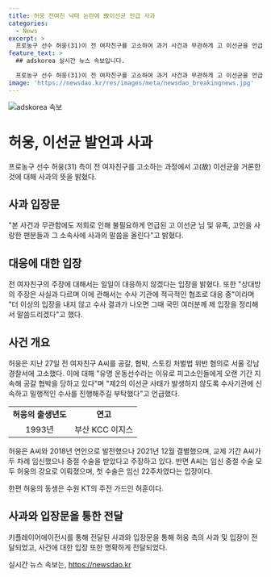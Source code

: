 ```yaml
---
title: 허웅 전여친 낙태 논란에 故이선균 언급 사과
categories:
  - News
excerpt: >
  프로농구 선수 허웅(31)이 전 여자친구를 고소하여 과거 사건과 무관하게 고 이선균을 언급한 것에 대해 사과했다. 허웅 측은 이에 대해 사건과 무관하며 상대방의 주장은 사실과 다르다며 수사 기관과 협조 중이라고 밝혔다. 허웅은 A씨와의 관계와 관련해 각종 주장을 하고 있으며, 이에 대해 수사 결과가 나오면 입장을 밝힐 것이라고 전했다. 요약에서는 사건과 무관한 고인의 명예를 훼손하는 부분과 허웅의 관련된 배경 정보를 전달할 필요가 있을 것 같다.
feature_text: >
  ## adskorea 실시간 뉴스 속보입니다.

  프로농구 선수 허웅(31)이 전 여자친구를 고소하여 과거 사건과 무관하게 고 이선균을 언급한 것에 대해 사과했다. 허웅 측은 이에 대해 사건과 무관하며 상대방의 주장은 사실과 다르다며 수사 기관과 협조 중이라고 밝혔다. 허웅은 A씨와의 관계와 관련해 각종 주장을 하고 있으며, 이에 대해 수사 결과가 나오면 입장을 밝힐 것이라고 전했다. 요약에서는 사건과 무관한 고인의 명예를 훼손하는 부분과 허웅의 관련된 배경 정보를 전달할 필요가 있을 것 같다.
image: 'https://newsdao.kr/res/images/meta/newsdao_breakingnews.jpg'
---
```


<p><img src="https://newsdao.kr/res/images/meta/newsdao_breakingnews.jpg" alt="adskorea 속보" /></p>

<h1>허웅, 이선균 발언과 사과</h1>

<p data-ke-size="size16">프로농구 선수 허웅(31) 측이 전 여자친구를 고소하는 과정에서 고(故) 이선균을 거론한 것에 대해 사과의 뜻을 밝혔다.</p>

<h2>사과 입장문</h2>

<p data-ke-size="size16">"본 사건과 무관함에도 저희로 인해 불필요하게 언급된 고 이선균 님 및 유족, 고인을 사랑한 팬분들과 그 소속사에 사과의 말씀을 올린다"고 밝혔다.</p>

<h2>대응에 대한 입장</h2>

<p data-ke-size="size16">전 여자친구의 주장에 대해서는 일일이 대응하지 않겠다는 입장을 밝혔다. 또한 "상대방의 주장은 사실과 다르며 이에 관해서는 수사 기관에 적극적인 협조로 대응 중"이라며 "더 이상의 입장을 내지 않고 수사 결과가 나오면 그때 국민 여러분께 제 입장을 정리해서 말씀드리겠다"고 했다.</p>

<h2>사건 개요</h2>

<p data-ke-size="size16">허웅은 지난 27일 전 여자친구 A씨를 공갈, 협박, 스토킹 처벌법 위반 혐의로 서울 강남경찰서에 고소했다. 이에 대해 "유명 운동선수라는 이유로 피고소인들에게 오랜 기간 지속해 공갈 협박을 당하고 있다"며 "제2의 이선균 사태가 발생하지 않도록 수사기관에 신속하고 밀행적인 수사를 진행해주길 부탁했다"고 언급했다.</p>

<table>
<tbody>
<tr>
<td style="text-align: center; height: 17px;"><b>허웅의 출생년도</b></td>
<td style="text-align: center; height: 17px;"><b>연고</b></td>
</tr>
<tr>
<td style="text-align: center; height: 17px;">1993년</td>
<td style="text-align: center; height: 17px;">부산 KCC 이지스</td>
</tr>
</tbody>
</table>

<p data-ke-size="size16">허웅은 A씨와 2018년 연인으로 발전했으나 2021년 12월 결별했으며, 교제 기간 A씨가 두 차례 임신했으나 중절 수술을 받았다고 주장하고 있다. 반면 A씨는 임신 중절 수술 모두 허웅의 강요로 이뤄졌으며, 첫 수술은 임신 22주차였다는 입장이다.</p>

<p data-ke-size="size16">한편 허웅의 동생은 수원 KT의 주전 가드인 허훈이다.</p>

<h2>사과와 입장문을 통한 전달</h2>

<p data-ke-size="size16">키플레이어에이전시를 통해 전달된 사과와 입장문을 통해 허웅 측의 사과 및 입장이 전달되었고, 사건에 대한 입장 또한 명확하게 전달되었다.</p>
실시간 뉴스 속보는, <a href="https://newsdao.kr" rel="dofollow">https://newsdao.kr</a>


